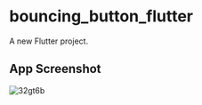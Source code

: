 # bouncing_button_flutter

A new Flutter project.

## App Screenshot


![32gt6b](https://user-images.githubusercontent.com/43273993/58762394-4eb62480-856d-11e9-8032-ab636ea33bf1.gif)

